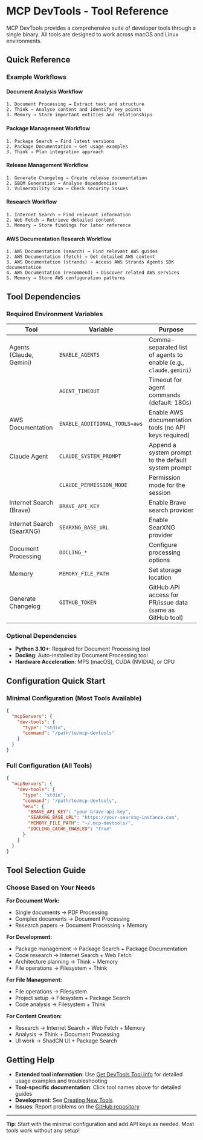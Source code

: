 # MCP DevTools - Tool Reference

MCP DevTools provides a comprehensive suite of developer tools through a single binary. All tools are designed to work across macOS and Linux environments.

## Quick Reference

### Example Workflows

#### Document Analysis Workflow
```
1. Document Processing → Extract text and structure
2. Think → Analyse content and identify key points
3. Memory → Store important entities and relationships
```

#### Package Management Workflow
```
1. Package Search → Find latest versions
2. Package Documentation → Get usage examples
3. Think → Plan integration approach
```

#### Release Management Workflow
```
1. Generate Changelog → Create release documentation
2. SBOM Generation → Analyse dependencies
3. Vulnerability Scan → Check security issues
```

#### Research Workflow
```
1. Internet Search → Find relevant information
2. Web Fetch → Retrieve detailed content
3. Memory → Store findings for later reference
```

#### AWS Documentation Research Workflow
```
1. AWS Documentation (search) → Find relevant AWS guides
2. AWS Documentation (fetch) → Get detailed AWS content  
3. AWS Documentation (strands) → Access AWS Strands Agents SDK documentation
4. AWS Documentation (recommend) → Discover related AWS services
5. Memory → Store AWS configuration patterns
```

## Tool Dependencies

### Required Environment Variables
| Tool                      | Variable                 | Purpose                                                          |
|---------------------------|--------------------------|------------------------------------------------------------------|
| Agents (Claude, Gemini)   | `ENABLE_AGENTS`          | Comma-separated list of agents to enable (e.g., `claude,gemini`) |
|                           | `AGENT_TIMEOUT`          | Timeout for agent commands (default: 180s)                       |
| AWS Documentation         | `ENABLE_ADDITIONAL_TOOLS=aws` | Enable AWS documentation tools (no API keys required)      |
| Claude Agent              | `CLAUDE_SYSTEM_PROMPT`   | Append a system prompt to the default system prompt              |
|                           | `CLAUDE_PERMISSION_MODE` | Permission mode for the session                                  |
| Internet Search (Brave)   | `BRAVE_API_KEY`          | Enable Brave search provider                                     |
| Internet Search (SearXNG) | `SEARXNG_BASE_URL`       | Enable SearXNG provider                                          |
| Document Processing       | `DOCLING_*`              | Configure processing options                                     |
| Memory                    | `MEMORY_FILE_PATH`       | Set storage location                                             |
| Generate Changelog        | `GITHUB_TOKEN`           | GitHub API access for PR/issue data (same as GitHub tool)      |

### Optional Dependencies
- **Python 3.10+**: Required for Document Processing tool
- **Docling**: Auto-installed by Document Processing tool
- **Hardware Acceleration**: MPS (macOS), CUDA (NVIDIA), or CPU

## Configuration Quick Start

### Minimal Configuration (Most Tools Available)
```json
{
  "mcpServers": {
    "dev-tools": {
      "type": "stdio",
      "command": "/path/to/mcp-devtools"
    }
  }
}
```

### Full Configuration (All Tools)
```json
{
  "mcpServers": {
    "dev-tools": {
      "type": "stdio",
      "command": "/path/to/mcp-devtools",
      "env": {
        "BRAVE_API_KEY": "your-brave-api-key",
        "SEARXNG_BASE_URL": "https://your-searxng-instance.com",
        "MEMORY_FILE_PATH": "~/.mcp-devtools/",
        "DOCLING_CACHE_ENABLED": "true"
      }
    }
  }
}
```

## Tool Selection Guide

### Choose Based on Your Needs

**For Document Work:**
- Single documents → PDF Processing
- Complex documents → Document Processing
- Research papers → Document Processing + Memory

**For Development:**
- Package management → Package Search + Package Documentation
- Code research → Internet Search + Web Fetch
- Architecture planning → Think + Memory
- File operations → Filesystem + Think

**For File Management:**
- File operations → Filesystem
- Project setup → Filesystem + Package Search
- Code analysis → Filesystem + Think

**For Content Creation:**
- Research → Internet Search + Web Fetch + Memory
- Analysis → Think + Document Processing
- UI work → ShadCN UI + Package Search

## Getting Help

- **Extended tool information**: Use [Get DevTools Tool Info](devtools_help.md) for detailed usage examples and troubleshooting
- **Tool-specific documentation**: Click tool names above for detailed guides
- **Development**: See [Creating New Tools](../creating-new-tools.md)
- **Issues**: Report problems on the [GitHub repository](https://github.com/sammcj/mcp-devtools/issues)

---

**Tip**: Start with the minimal configuration and add API keys as needed. Most tools work without any setup!
